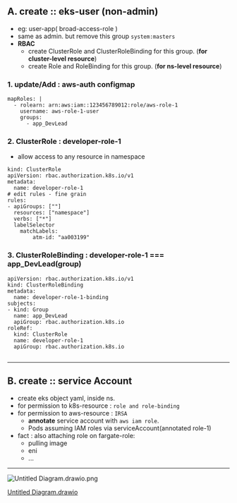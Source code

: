 ## A. create :: eks-user (non-admin)
- eg: user-app( broad-access-role )
- same as admin. but remove this group `system:masters`
- **RBAC** 
  - create ClusterRole and ClusterRoleBinding for this group. (**for cluster-level resource**)
  - create Role and RoleBinding for this group. (**for ns-level resource**)
  
### 1. update/Add : aws-auth configmap
```
mapRoles: |
  - rolearn: arn:aws:iam::123456789012:role/aws-role-1
    username: aws-role-1-user    
    groups:
      - app_DevLead         
```
### 2. ClusterRole : developer-role-1
- allow access to  any resource in namespace
```
kind: ClusterRole
apiVersion: rbac.authorization.k8s.io/v1
metadata:
  name: developer-role-1
# edit rules - fine grain 
rules:
- apiGroups: [""]
  resources: ["namespace"]
  verbs: ["*"]
  labelSelector
    matchLabels:
        atm-id: "aa003199" 
```
### 3. ClusterRoleBinding :  developer-role-1 === app_DevLead(group)
```
apiVersion: rbac.authorization.k8s.io/v1
kind: ClusterRoleBinding
metadata:
  name: developer-role-1-binding
subjects:
- kind: Group
  name: app_DevLead
  apiGroup: rbac.authorization.k8s.io
roleRef:
  kind: ClusterRole
  name: developer-role-1
  apiGroup: rbac.authorization.k8s.io
  
```
---
## B. create :: service Account
- create eks object yaml, inside ns.
- for permission to k8s-resource : `role and role-binding`
- for permission to aws-resource : `IRSA`
  - **annotate** service account with `aws iam role`.
  - Pods assuming IAM roles via serviceAccount(annotated role-1)
- fact : also attaching role on fargate-role:
  - pulling image
  - eni
  - ...
---

![Untitled Diagram.drawio.png](Untitled%20Diagram.drawio.png)

[Untitled Diagram.drawio](Untitled%20Diagram.drawio)